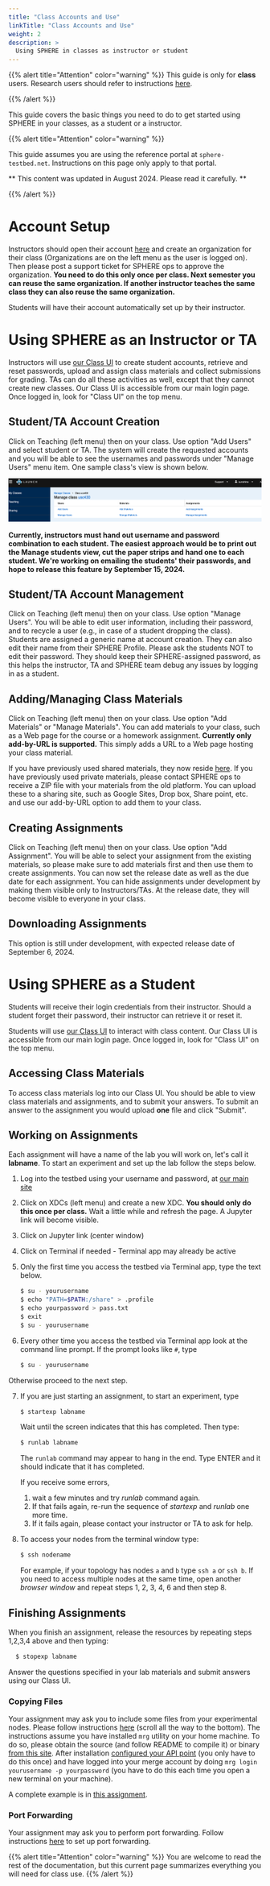 ```yaml
---
title: "Class Accounts and Use"
linkTitle: "Class Accounts and Use"
weight: 2
description: >
  Using SPHERE in classes as instructor or student
---
```


{{% alert title="Attention" color="warning" %}}
This guide is only for **class** users. Research users should refer to instructions <a href="../getting-started">here</a>.

{{% /alert %}}

This guide covers the basic things you need to do to get started using SPHERE in your classes, as a student or a instructor.

{{% alert title="Attention" color="warning" %}}

This guide assumes you are using the reference portal at `sphere-testbed.net`. Instructions on this page only apply to that portal.

** This content was updated in August 2024. Please read it carefully. **

{{% /alert %}}

# Account Setup


Instructors should open their account <a href="https://launch.sphere-testbed.net">here</a> and create an organization for their class (Organizations are on the left menu as the user is logged on). Then please post a support ticket for SPHERE ops to approve the organization. **You need to do this only once per class. Next semester you can reuse the same organization. If another instructor teaches the same class they can also reuse the same organization.**

Students will have their account automatically set up by their instructor.

# Using SPHERE as an Instructor or TA

Instructors will use <a href="https://edu.sphere-testbed.net">our Class UI</a> to create student accounts, retrieve and reset passwords, upload and assign class materials and collect submissions for grading. TAs can do all these activities as well, except that they cannot create new classes. Our Class UI is accessible from our main login page. Once logged in, look for "Class UI" on the top menu.

## Student/TA Account Creation

Click on Teaching (left menu) then on your class. Use option "Add Users" and select student or TA. The system will create the requested accounts and you will be able to see the usernames and passwords under "Manage Users" menu item. One sample class's view is shown below.

![](teacherview.png)

**Currently, instructors must hand out username and password combination to each student. The easiest approach would be to print out the Manage students view, cut the paper strips and hand one to each student. We're working on emailing the students' their passwords, and hope to release this feature by September 15, 2024.**

## Student/TA Account Management

Click on Teaching (left menu) then on your class. Use option "Manage Users".  You will be able to edit user information, including their password, and to recycle a user (e.g., in case of a student dropping the class). Students are assigned a generic name at account creation. They can also edit their name from their SPHERE Profile. Please ask the students NOT to edit their password. They should keep their SPHERE-assigned password, as this helps the instructor, TA and SPHERE team debug any issues by logging in as a student.

## Adding/Managing Class Materials

Click on Teaching (left menu) then on your class. Use option "Add Materials" or "Manage Materials". You can add materials to your class, such as a Web page for the course or a homework assignment. **Currently only add-by-URL is supported.** This simply adds a URL to a Web page hosting your class material.

If you have previously used shared materials, they now reside <a href="https://jelenamirkovic.github.io/sphere-education.github.io/">here</a>. If you have previously used private materials, please contact SPHERE ops to receive a ZIP file with your materials from the old platform. You can upload these to a sharing site, such as Google Sites, Drop box, Share point, etc. and use our add-by-URL option to add them to your class.

## Creating Assignments

Click on Teaching (left menu) then on your class. Use option "Add Assignment". You will be able to select your assignment from the existing materials, so please make sure to add materials first and then use them to create assignments. You can now set the release date as well as the due date for each assignment. You can hide assignments under development by making them visible only to Instructors/TAs. At the release date, they will become visible to everyone in your class.

## Downloading Assignments

This option is still under development, with expected release date of September 6, 2024.

# Using SPHERE as a Student

Students will receive their login credentials from their instructor. Should a student forget their password, their instructor can retrieve it or reset it. 

Students will use <a href="https://edu.sphere-testbed.net">our Class UI</a> to interact with class content. Our Class UI is accessible from our main login page. Once logged in, look for "Class UI" on the top menu.

## Accessing Class Materials

To access class materials log into our Class UI. You should be able to view class materials and assignments, and to submit your answers.  To submit an answer to the assignment you would upload **one** file and click "Submit".

## Working on Assignments

Each assignment will have a name of the lab you will work on, let's call it **labname**. To start an experiment and set up the lab follow the steps below.
1. Log into the testbed using your username and password, at <a href="https://launch.sphere-testbed.net">our main site</a>
2. Click on XDCs (left menu) and create a new XDC. **You should only do this once per class.** Wait a little while and refresh the page. A Jupyter link will become visible.
3. Click on Jupyter link (center window)
4. Click on Terminal if needed - Terminal app may already be active

5. Only the first time you access the testbed via Terminal app, type the text below.
    ```bash
    $ su - yourusername
    $ echo "PATH=$PATH:/share" > .profile
    $ echo yourpassword > pass.txt
    $ exit
    $ su - yourusername
    ```
6. Every other time you access the testbed via Terminal app look at the command line prompt. If the prompt looks like `#`, type
    ```bash
    $ su - yourusername
    ```

Otherwise proceed to the next step.

7. If you are just starting an assignment, to start an experiment, type
    ```bash
    $ startexp labname
    ```
    Wait until the screen indicates that this has completed. Then type:
    ```bash
    $ runlab labname
    ```
    The `runlab` command may appear to hang in the end. Type ENTER and it should indicate that it has completed.

    If you receive some errors, 
    1. wait a few minutes and try *runlab* command again. 
    2. If that fails again, re-run the sequence of *startexp* and *runlab* one more time. 
    3. If it fails again, please contact your instructor or TA to ask for help.

8. To access your nodes from the terminal window type:
    ```bash
    $ ssh nodename
    ```
    For example, if your topology has nodes `a` and `b` type `ssh a` or `ssh b`. If you need to access multiple nodes at the same time, open another *browser window* and repeat steps 1, 2, 3, 4, 6 and then step 8.

## Finishing Assignments

When you finish an assignment, release the resources by repeating steps 1,2,3,4 above and then typing:
```bash
  $ stopexp labname
```
Answer the questions specified in your lab materials and submit answers using our Class UI.

### Copying Files

Your assignment may ask you to include some files from your experimental nodes. Please follow instructions <a href="../xdc/">here</a> (scroll all the way to the bottom). The instructions assume you have installed `mrg` utility on your home machine. To do so, please obtain the source (and follow README to compile it) or binary <a href="https://gitlab.com/mergetb/portal/cli/-/releases">from this site</a>. After installation <a href="../getting-started/#configuring-the-api-endpoint">configured your API point</a> (you only have to do this once) and have logged into your merge account by doing `mrg login yourusername -p yourpassword` (you have to do this each time you open a new terminal on your machine).

A complete example is in <a href="https://www.isi.deterlab.net/file.php?file=/share/education/twonode/html/index.html#tasks">this assignment</a>.

### Port Forwarding

Your assignment may ask you to perform port forwarding. Follow instructions <a href="../port-forwarding/">here</a> to set up port forwarding. 


{{% alert title="Attention" color="warning" %}}
You are welcome to read the rest of the documentation, but this current page summarizes everything you will need for class use.
{{% /alert %}}
